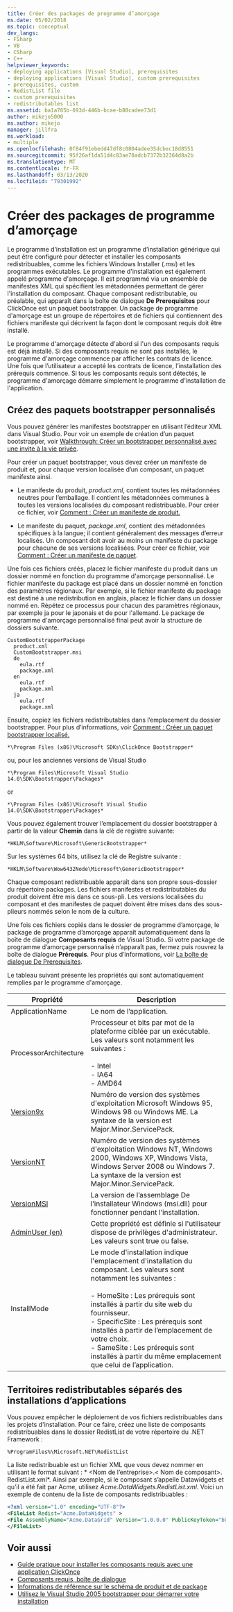 ```yaml
---
title: Créer des packages de programme d’amorçage
ms.date: 05/02/2018
ms.topic: conceptual
dev_langs:
- FSharp
- VB
- CSharp
- C++
helpviewer_keywords:
- deploying applications [Visual Studio], prerequisites
- deploying applications [Visual Studio], custom prerequisites
- prerequisites, custom
- RedistList file
- custom prerequisites
- redistributables list
ms.assetid: ba1a785b-693d-446b-bcae-b88cadee73d1
author: mikejo5000
ms.author: mikejo
manager: jillfra
ms.workload:
- multiple
ms.openlocfilehash: 0f84f91ebedd47df8c0804adee35dcbec18d8551
ms.sourcegitcommit: 95f26af1da51d4c83ae78adcb7372b32364d8a2b
ms.translationtype: MT
ms.contentlocale: fr-FR
ms.lasthandoff: 03/13/2020
ms.locfileid: "79301992"
---
```

# <a name="create-bootstrapper-packages"></a>Créer des packages de programme d’amorçage
Le programme d’installation est un programme d’installation générique qui peut être configuré pour détecter et installer les composants redistribuables, comme les fichiers Windows Installer (*.msi*) et les programmes exécutables. Le programme d'installation est également appelé programme d'amorçage. Il est programmé via un ensemble de manifestes XML qui spécifient les métadonnées permettant de gérer l'installation du composant.  Chaque composant redistributable, ou préalable, qui apparaît dans la boîte de dialogue **De Prerequisites** pour ClickOnce est un paquet bootstrapper. Un package de programme d'amorçage est un groupe de répertoires et de fichiers qui contiennent des fichiers manifeste qui décrivent la façon dont le composant requis doit être installé.

Le programme d'amorçage détecte d'abord si l'un des composants requis est déjà installé. Si des composants requis ne sont pas installés, le programme d'amorçage commence par afficher les contrats de licence. Une fois que l’utilisateur a accepté les contrats de licence, l’installation des prérequis commence. Si tous les composants requis sont détectés, le programme d'amorçage démarre simplement le programme d'installation de l'application.

## <a name="create-custom-bootstrapper-packages"></a>Créez des paquets bootstrapper personnalisés
Vous pouvez générer les manifestes bootstrapper en utilisant l’éditeur XML dans Visual Studio. Pour voir un exemple de création d’un paquet bootstrapper, voir [Walkthrough: Créer un bootstrapper personnalisé avec une invite à la vie privée](../deployment/walkthrough-creating-a-custom-bootstrapper-to-show-a-privacy-prompt.md).

Pour créer un paquet bootstrapper, vous devez créer un manifeste de produit et, pour chaque version localisée d’un composant, un paquet manifeste ainsi.

* Le manifeste du produit, *product.xml*, contient toutes les métadonnées neutres pour l’emballage. Il contient les métadonnées communes à toutes les versions localisées du composant redistribuable.  Pour créer ce fichier, voir [Comment : Créer un manifeste de produit.](../deployment/how-to-create-a-product-manifest.md)

* Le manifeste du paquet, *package.xml*, contient des métadonnées spécifiques à la langue; il contient généralement des messages d’erreur localisés. Un composant doit avoir au moins un manifeste du package pour chacune de ses versions localisées. Pour créer ce fichier, voir [Comment : Créer un manifeste de paquet](../deployment/how-to-create-a-package-manifest.md).

Une fois ces fichiers créés, placez le fichier manifeste du produit dans un dossier nommé en fonction du programme d'amorçage personnalisé. Le fichier manifeste du package est placé dans un dossier nommé en fonction des paramètres régionaux. Par exemple, si le fichier manifeste du package est destiné à une redistribution en anglais, placez le fichier dans un dossier nommé en. Répétez ce processus pour chacun des paramètres régionaux, par exemple ja pour le japonais et de pour l'allemand. Le package de programme d'amorçage personnalisé final peut avoir la structure de dossiers suivante.

```
CustomBootstrapperPackage
  product.xml
  CustomBootstrapper.msi
  de
    eula.rtf
    package.xml
  en
    eula.rtf
    package.xml
  ja
    eula.rtf
    package.xml
```

Ensuite, copiez les fichiers redistributables dans l’emplacement du dossier bootstrapper. Pour plus d’informations, voir [Comment : Créer un paquet bootstrapper localisé.](../deployment/how-to-create-a-localized-bootstrapper-package.md)

```
*\Program Files (x86)\Microsoft SDKs\ClickOnce Bootstrapper*
```

ou, pour les anciennes versions de Visual Studio

```
*\Program Files\Microsoft Visual Studio 14.0\SDK\Bootstrapper\Packages*
```

or

```
*\Program Files (x86)\Microsoft Visual Studio 14.0\SDK\Bootstrapper\Packages*
```

Vous pouvez également trouver l’emplacement du dossier bootstrapper à partir de la valeur **Chemin** dans la clé de registre suivante:

```
*HKLM\Software\Microsoft\GenericBootstrapper*
```

Sur les systèmes 64 bits, utilisez la clé de Registre suivante :

```
*HKLM\Software\Wow6432Node\Microsoft\GenericBootstrapper*
```

Chaque composant redistribuable apparaît dans son propre sous-dossier du répertoire packages. Les fichiers manifestes et redistributables du produit doivent être mis dans ce sous-pli. Les versions localisées du composant et des manifestes de paquet doivent être mises dans des sous-plieurs nommés selon le nom de la culture.

Une fois ces fichiers copiés dans le dossier de programme d’amorçage, le package de programme d’amorçage apparaît automatiquement dans la boîte de dialogue **Composants requis** de Visual Studio. Si votre package de programme d’amorçage personnalisé n’apparaît pas, fermez puis rouvrez la boîte de dialogue **Prérequis**. Pour plus d’informations, voir [La boîte de dialogue De Prerequisites](../ide/reference/prerequisites-dialog-box.md).

Le tableau suivant présente les propriétés qui sont automatiquement remplies par le programme d'amorçage.

|Propriété|Description|
|--------------|-----------------|
|ApplicationName|Le nom de l’application.|
|ProcessorArchitecture|Processeur et bits par mot de la plateforme ciblée par un exécutable. Les valeurs sont notamment les suivantes :<br /><br /> -   Intel<br />-   IA64<br />-   AMD64|
|[Version9x](/windows/desktop/Msi/version9x)|Numéro de version des systèmes d'exploitation Microsoft Windows 95, Windows 98 ou Windows ME. La syntaxe de la version est Major.Minor.ServicePack.|
|[VersionNT](/windows/desktop/Msi/versionnt)|Numéro de version des systèmes d'exploitation Windows NT, Windows 2000, Windows XP, Windows Vista, Windows Server 2008 ou Windows 7. La syntaxe de la version est Major.Minor.ServicePack.|
|[VersionMSI](/windows/desktop/Msi/versionmsi)|La version de l’assemblage De l’installateur Windows (msi.dll) pour fonctionner pendant l’installation.|
|[AdminUser (en)](/windows/desktop/Msi/adminuser)|Cette propriété est définie si l'utilisateur dispose de privilèges d'administrateur. Les valeurs sont true ou false.|
|InstallMode|Le mode d'installation indique l'emplacement d'installation du composant. Les valeurs sont notamment les suivantes :<br /><br /> -   HomeSite : Les prérequis sont installés à partir du site web du fournisseur.<br />-   SpecificSite : Les prérequis sont installés à partir de l’emplacement de votre choix.<br />-   SameSite : Les prérequis sont installés à partir du même emplacement que celui de l’application.|

## <a name="separate-redistributables-from-application-installations"></a>Territoires redistributables séparés des installations d’applications
Vous pouvez empêcher le déploiement de vos fichiers redistribuables dans les projets d'installation. Pour ce faire, créez une liste de composants redistribuables dans le dossier RedistList de votre répertoire du .NET Framework :

`%ProgramFiles%\Microsoft.NET\RedistList`

La liste redistribuable est un fichier XML que vous devez nommer en utilisant le format suivant : * \<Nom de l’entreprise>.\< Nom de composant>. RedistList.xml*. Ainsi par exemple, si le composant s’appelle Datawidgets et qu’il a été fait par Acme, utilisez *Acme.DataWidgets.RedistList.xml*. Voici un exemple de contenu de la liste de composants redistribuables :

```xml
<?xml version="1.0" encoding="UTF-8"?>
<FileList Redist="Acme.DataWidgets" >
<File AssemblyName="Acme.DataGrid" Version="1.0.0.0" PublicKeyToken="b03f5f7f11d50a3a" Culture="neutral" ProcessorArchitecture="MSIL" InGAC="true" />
</FileList>
```

## <a name="see-also"></a>Voir aussi
- [Guide pratique pour installer les composants requis avec une application ClickOnce](../deployment/how-to-install-prerequisites-with-a-clickonce-application.md)
- [Composants requis, boîte de dialogue](../ide/reference/prerequisites-dialog-box.md)
- [Informations de référence sur le schéma de produit et de package](../deployment/product-and-package-schema-reference.md)
- [Utilisez le Visual Studio 2005 bootstrapper pour démarrer votre installation](https://msdn.microsoft.com/magazine/cc163899.aspx)

